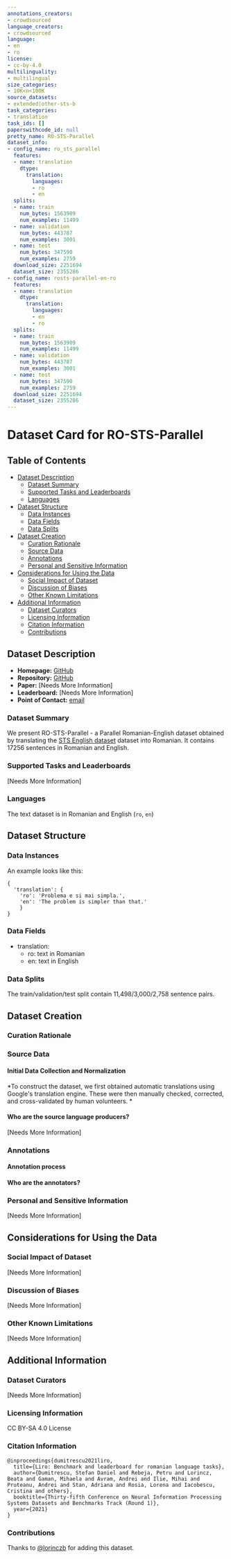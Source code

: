 ```yaml
---
annotations_creators:
- crowdsourced
language_creators:
- crowdsourced
language:
- en
- ro
license:
- cc-by-4.0
multilinguality:
- multilingual
size_categories:
- 10K<n<100K
source_datasets:
- extended|other-sts-b
task_categories:
- translation
task_ids: []
paperswithcode_id: null
pretty_name: RO-STS-Parallel
dataset_info:
- config_name: ro_sts_parallel
  features:
  - name: translation
    dtype:
      translation:
        languages:
        - ro
        - en
  splits:
  - name: train
    num_bytes: 1563909
    num_examples: 11499
  - name: validation
    num_bytes: 443787
    num_examples: 3001
  - name: test
    num_bytes: 347590
    num_examples: 2759
  download_size: 2251694
  dataset_size: 2355286
- config_name: rosts-parallel-en-ro
  features:
  - name: translation
    dtype:
      translation:
        languages:
        - en
        - ro
  splits:
  - name: train
    num_bytes: 1563909
    num_examples: 11499
  - name: validation
    num_bytes: 443787
    num_examples: 3001
  - name: test
    num_bytes: 347590
    num_examples: 2759
  download_size: 2251694
  dataset_size: 2355286
---
```


# Dataset Card for RO-STS-Parallel

## Table of Contents
- [Dataset Description](#dataset-description)
  - [Dataset Summary](#dataset-summary)
  - [Supported Tasks and Leaderboards](#supported-tasks-and-leaderboards)
  - [Languages](#languages)
- [Dataset Structure](#dataset-structure)
  - [Data Instances](#data-instances)
  - [Data Fields](#data-fields)
  - [Data Splits](#data-splits)
- [Dataset Creation](#dataset-creation)
  - [Curation Rationale](#curation-rationale)
  - [Source Data](#source-data)
  - [Annotations](#annotations)
  - [Personal and Sensitive Information](#personal-and-sensitive-information)
- [Considerations for Using the Data](#considerations-for-using-the-data)
  - [Social Impact of Dataset](#social-impact-of-dataset)
  - [Discussion of Biases](#discussion-of-biases)
  - [Other Known Limitations](#other-known-limitations)
- [Additional Information](#additional-information)
  - [Dataset Curators](#dataset-curators)
  - [Licensing Information](#licensing-information)
  - [Citation Information](#citation-information)
  - [Contributions](#contributions)

## Dataset Description

- **Homepage:** [GitHub](https://github.com/dumitrescustefan/RO-STS)
- **Repository:** [GitHub](https://github.com/dumitrescustefan/RO-STS)
- **Paper:** [Needs More Information]
- **Leaderboard:** [Needs More Information]
- **Point of Contact:** [email](dumitrescu.stefan@gmail.com)

### Dataset Summary

We present RO-STS-Parallel - a Parallel Romanian-English dataset obtained by translating the [STS English dataset](https://ixa2.si.ehu.eus/stswiki/index.php/STSbenchmark) dataset into Romanian. It contains 17256 sentences in Romanian and English.

### Supported Tasks and Leaderboards

[Needs More Information]

### Languages

The text dataset is in Romanian and English (`ro`, `en`)

## Dataset Structure

### Data Instances

An example looks like this:

```
{
  'translation': {
    'ro': 'Problema e si mai simpla.',
    'en': 'The problem is simpler than that.'
    }
}
```

### Data Fields

- translation:
  - ro: text in Romanian
  - en: text in English

### Data Splits

The train/validation/test split contain 11,498/3,000/2,758 sentence pairs.

## Dataset Creation

### Curation Rationale

### Source Data

#### Initial Data Collection and Normalization

*To construct the dataset, we first obtained automatic translations using Google's translation engine. These were then manually checked, corrected, and cross-validated by human volunteers. *

#### Who are the source language producers?

[Needs More Information]

### Annotations

#### Annotation process

#### Who are the annotators?

### Personal and Sensitive Information

[Needs More Information]

## Considerations for Using the Data

### Social Impact of Dataset

[Needs More Information]

### Discussion of Biases

[Needs More Information]

### Other Known Limitations

[Needs More Information]

## Additional Information

### Dataset Curators

[Needs More Information]

### Licensing Information

CC BY-SA 4.0 License

### Citation Information

```
@inproceedings{dumitrescu2021liro,
  title={Liro: Benchmark and leaderboard for romanian language tasks},
  author={Dumitrescu, Stefan Daniel and Rebeja, Petru and Lorincz, Beata and Gaman, Mihaela and Avram, Andrei and Ilie, Mihai and Pruteanu, Andrei and Stan, Adriana and Rosia, Lorena and Iacobescu, Cristina and others},
  booktitle={Thirty-fifth Conference on Neural Information Processing Systems Datasets and Benchmarks Track (Round 1)},
  year={2021}
}
```

### Contributions

Thanks to [@lorinczb](https://github.com/lorinczb) for adding this dataset.